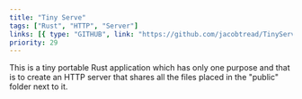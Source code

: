```yaml
---
title: "Tiny Serve"
tags: ["Rust", "HTTP", "Server"]
links: [{ type: "GITHUB", link: "https://github.com/jacobtread/TinyServe" }]
priority: 29
---
```


This is a tiny portable Rust application which has only one purpose and that is to create an
HTTP server that shares all the files placed in the "public" folder next to it.
